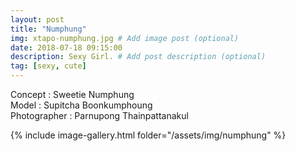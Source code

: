 ```yaml
---
layout: post
title: "Numphung"
img: xtapo-numphung.jpg # Add image post (optional)
date: 2018-07-18 09:15:00
description: Sexy Girl. # Add post description (optional)
tag: [sexy, cute]
---
```

Concept : Sweetie Numphung  
Model : Supitcha Boonkumphoung  
Photographer : Parnupong Thainpattanakul     

{% include image-gallery.html folder="/assets/img/numphung" %}
